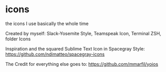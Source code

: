 # icons
the icons I use basically the whole time

Created by myself:
Slack-Yosemite Style, Teamspeak Icon, Terminal ZSH, folder Icons

Inspiration and the squared Sublime Text Icon in Spacegray Style:
https://github.com/ndimatteo/spacegray-icons

The Credit for everything else goes to:
https://github.com/mmarfil/yoios

